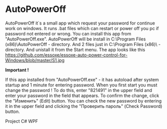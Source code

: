 # AutoPowerOff 
  AutoPowerOff it`s a small app which request your password for continue work on windows. It runs .bat files which can restart or power off you pc if password not entered or wrong. 
  You can install this app from "AutoPowerOff.exe". AutoPowerOff will be install in C:\Program Files (x86)\AutoPowerOff - directory. And 2 files just in C:\Program Files (x86)\ - directory. And unistall it from the Start menu.
  The app looks like this https://github.com/essoxe/essoxe-auto-power-control-for-Windows/blob/master/S1.jpg
  <p><b>Important !</b></p>
  If this app installed from "AutoPowerOff.exe" - it has autoload after system startup and 1 minute for entering password. When you first start you must change the password ! 
  To do this, enter "821491" in the upper field and enter your password in the field that appears. To confirm the change, click the "Изменить" (Edit) button. You can check the new password by entering it in the upper field and clicking the "Проверить пароль" (Check Password) button.
  <p>Project C# WPF</p>
